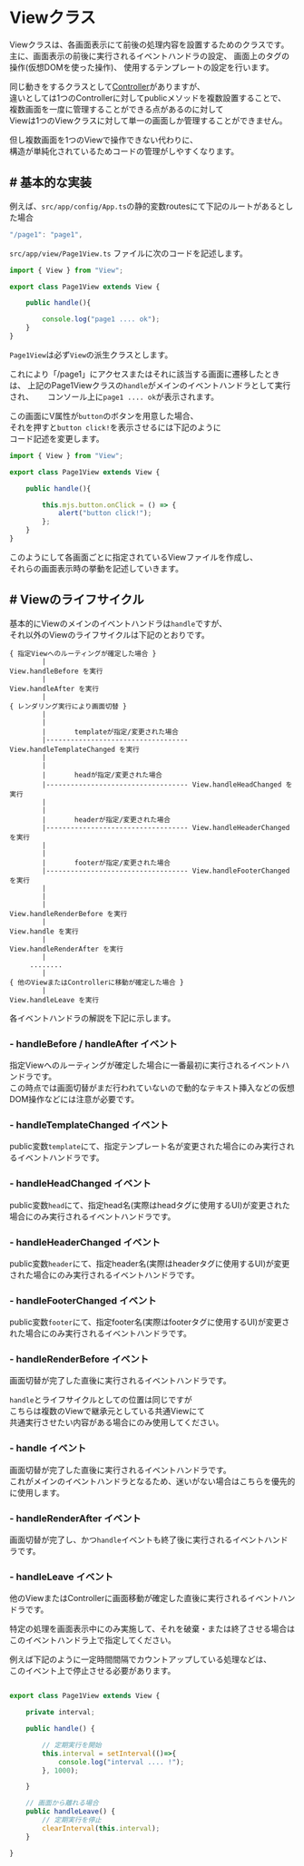 # Viewクラス

Viewクラスは、各画面表示にて前後の処理内容を設置するためのクラスです。  
主に、画面表示の前後に実行されるイベントハンドラの設定、
画面上のタグの操作(仮想DOMを使った操作)、
使用するテンプレートの設定を行います。

同じ動きをするクラスとして[Controller](controller.md)がありますが、  
違いとしては1つのControllerに対してpublicメソッドを複数設置することで、
複数画面を一度に管理することができる点があるのに対して  
Viewは1つのViewクラスに対して単一の画面しか管理することができません。

但し複数画面を1つのViewで操作できない代わりに、  
構造が単純化されているためコードの管理がしやすくなります。

## # 基本的な実装

例えば、``src/app/config/App.ts``の静的変数routesにて下記のルートがあるとした場合

```typescript
"/page1": "page1",
```

``src/app/view/Page1View.ts`` ファイルに次のコードを記述します。

```typescript
import { View } from "View";

export class Page1View extends View {

    public handle(){

        console.log("page1 .... ok");
    }
}
```

``Page1View``は必ず``View``の派生クラスとします。

これにより「/page1」にアクセスまたはそれに該当する画面に遷移したときは、
上記のPage1Viewクラスの``handle``がメインのイベントハンドラとして実行され、　　
コンソール上に``page1 .... ok``が表示されます。

この画面にV属性が``button``のボタンを用意した場合、  
それを押すと``button click!``を表示させるには下記のように  
コード記述を変更します。

```typescript
import { View } from "View";

export class Page1View extends View {

    public handle(){

        this.mjs.button.onClick = () => {
            alert("button click!");
        };
    }
}
```

このようにして各画面ごとに指定されているViewファイルを作成し、  
それらの画面表示時の挙動を記述していきます。

## # Viewのライフサイクル

基本的にViewのメインのイベントハンドラは``handle``ですが、  
それ以外のViewのライフサイクルは下記のとおりです。

````
{ 指定Viewへのルーティングが確定した場合 }
        |
View.handleBefore を実行
        |
View.handleAfter を実行
        |
{ レンダリング実行により画面切替 }
        |
        |
        |       templateが指定/変更された場合
        |----------------------------------- View.handleTemplateChanged を実行
        |
        |
        |       headが指定/変更された場合
        |----------------------------------- View.handleHeadChanged を実行
        |
        |
        |       headerが指定/変更された場合
        |----------------------------------- View.handleHeaderChanged を実行
        |
        |
        |       footerが指定/変更された場合
        |----------------------------------- View.handleFooterChanged を実行
        |
        |
        |
View.handleRenderBefore を実行
        |
View.handle を実行
        |
View.handleRenderAfter を実行
        |
     ........
        |
{ 他のViewまたはControllerに移動が確定した場合 }
        |
View.handleLeave を実行
````

各イベントハンドラの解説を下記に示します。

### - handleBefore / handleAfter イベント

指定Viewへのルーティングが確定した場合に一番最初に実行されるイベントハンドラです。  
この時点では画面切替がまだ行われていないので動的なテキスト挿入などの仮想DOM操作などには注意が必要です。

### - handleTemplateChanged イベント

public変数``template``にて、指定テンプレート名が変更された場合にのみ実行されるイベントハンドラです。  


### - handleHeadChanged イベント

public変数``head``にて、指定head名(実際はheadタグに使用するUI)が変更された場合にのみ実行されるイベントハンドラです。  


### - handleHeaderChanged イベント

public変数``header``にて、指定header名(実際はheaderタグに使用するUI)が変更された場合にのみ実行されるイベントハンドラです。  

### - handleFooterChanged イベント

public変数``footer``にて、指定footer名(実際はfooterタグに使用するUI)が変更された場合にのみ実行されるイベントハンドラです。  

### - handleRenderBefore イベント

画面切替が完了した直後に実行されるイベントハンドラです。  

``handle``とライフサイクルとしての位置は同じですが  
こちらは複数のViewで継承元としている共通Viewにて  
共通実行させたい内容がある場合にのみ使用してください。

### - handle イベント

画面切替が完了した直後に実行されるイベントハンドラです。  
これがメインのイベントハンドラとなるため、迷いがない場合はこちらを優先的に使用します。

### - handleRenderAfter イベント

画面切替が完了し、かつ``handle``イベントも終了後に実行されるイベントハンドラです。  

### - handleLeave イベント

他のViewまたはControllerに画面移動が確定した直後に実行されるイベントハンドラです。

特定の処理を画面表示中にのみ実施して、それを破棄・または終了させる場合は  
このイベントハンドラ上で指定してください。

例えば下記のように一定時間間隔でカウントアップしている処理などは、  
このイベント上で停止させる必要があります。

```typescript

export class Page1View extends View {

    private interval;

    public handle() {

        // 定期実行を開始
        this.interval = setInterval(()=>{
            console.log("interval .... !");
        }, 1000);

    }

    // 画面から離れる場合
    public handleLeave() {
        // 定期実行を停止
        clearInterval(this.interval);
    }

}
```

